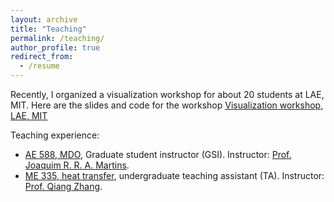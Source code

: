 ```yaml
---
layout: archive
title: "Teaching"
permalink: /teaching/
author_profile: true
redirect_from:
  - /resume
---
```


Recently, I organized a visualization workshop for about 20 students at LAE, MIT. 
Here are the slides and code for the workshop
[Visualization workshop, LAE, MIT](https://github.com/SichengHe/LAE_workshop)

Teaching experience:
* [AE 588, MDO](https://bulletin.engin.umich.edu/courses/aero/), Graduate student instructor (GSI). Instructor: [Prof. Joaquim R. R. A. Martins](https://aero.engin.umich.edu/people/martins-joaquim-r-r-a/).
* [ME 335, heat transfer](https://www.ji.sjtu.edu.cn/academics/courses/present-course-offerings/), undergraduate teaching assistant (TA). Instructor: [Prof. Qiang Zhang](https://www.linkedin.com/in/qiang-zhang-a9345a16/?originalSubdomain=uk).

